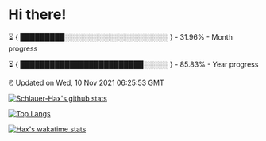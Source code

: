 # Hi there!

⏳ { █████████░░░░░░░░░░░░░░░░░░░░░ } - 31.96% - Month progress

⏳ { █████████████████████████░░░░░ } - 85.83% - Year progress

⏰ Updated on Wed, 10 Nov 2021 06:25:53 GMT


[![Schlauer-Hax's github stats](https://github-readme-stats.vercel.app/api?username=Schlauer-Hax&show_icons=true&theme=dark&count_private=true)](https://github.com/Schlauer-Hax)


[![Top Langs](https://github-readme-stats.vercel.app/api/top-langs/?username=Schlauer-Hax&layout=compact&theme=dark)](https://github.com/Schlauer-Hax?tab=repositories)


[![Hax's wakatime stats](https://github-readme-stats.vercel.app/api/wakatime?username=Hax&theme=dark)](https://wakatime.com/@Hax)


